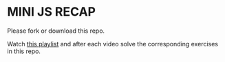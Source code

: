# MINI JS RECAP 

Please fork or download this repo.

Watch [this playlist](https://www.youtube.com/playlist?list=PLEXYViHDk6DAVZSvhnOutracHQKEgei6a) and after each video solve the corresponding exercises in this repo. 
